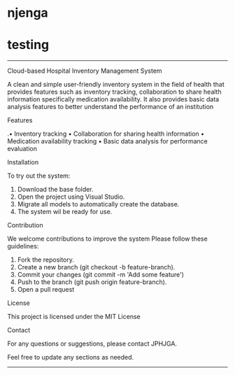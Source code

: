 # njenga
# testing
---

Cloud-based Hospital
Inventory
Management System


A clean and simple user-friendly inventory system
in the field of health that provides features such
as inventory tracking, collaboration to share
health information specifically medication
availability. It also provides basic data analysis
features to better understand the performance of
an institution


Features


.• Inventory tracking
• Collaboration for sharing health information
• Medication availability tracking
• Basic data analysis for performance evaluation


Installation


To try out the system:


1. Download the base folder.
2. Open the project using Visual Studio.
3. Migrate all models to automatically create the
database.
4. The system wil be ready for use.


Contribution


We welcome contributions to improve the system
Please follow these guidelines:


1. Fork the repository.
2. Create a new branch (git checkout -b
feature-branch).
3. Commit your changes (git commit -m 'Add
some feature')
4. Push to the branch (git push origin
feature-branch).
5. Open a pull request


License


This project is licensed under the MIT License


Contact


For any questions or suggestions, please contact
JPHJGA.


Feel free to update any sections as needed.

---